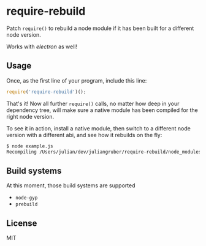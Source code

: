 
# require-rebuild

  Patch `require()` to rebuild a node module if it has been built for a different node version.

  Works with _electron_ as well!

## Usage

  Once, as the first line of your program, include this line:

```js
require('require-rebuild')();
```

  That's it! Now all further `require()` calls, no matter how deep in your dependency tree,  will make sure a native module has been compiled for the right node version.

  To see it in action, install a native module, then switch to a different node version with a different abi, and see how it rebuilds on the fly:

```bash
$ node example.js
Recompiling /Users/julian/dev/juliangruber/require-rebuild/node_modules/bignum...Done!
```

## Build systems

At this moment, those build systems are supported

- `node-gyp`
- `prebuild`

## License

  MIT

